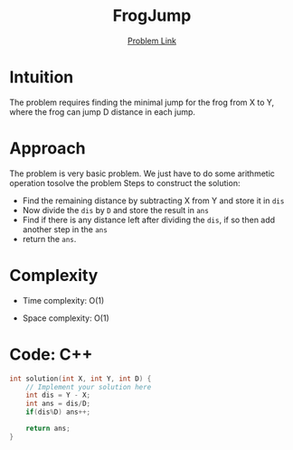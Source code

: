 <h1 align="center">FrogJump</h1>
<p align="center">
<a href="https://app.codility.com/programmers/lessons/3-time_complexity/frog_jmp/">Problem Link</a>
</p>

# Intuition

<!-- Describe your first thoughts on how to solve this problem. -->

The problem requires finding the minimal jump for the frog from X to Y, where the frog can jump D distance in each jump.

# Approach

<!-- Describe your approach to solving the problem. -->

The problem is very basic problem. We just have to do some arithmetic operation tosolve the problem Steps to construct the solution:

- Find the remaining distance by subtracting X from Y and store it in `dis`
- Now divide the `dis` by `D` and store the result in `ans`
- Find if there is any distance left after dividing the `dis`, if so then add another step in the `ans`
- return the `ans`.

# Complexity

- Time complexity: O(1)
<!-- Add your time complexity here, e.g. $$O(n)$$ -->

- Space complexity: O(1)
<!-- Add your space complexity here, e.g. $$O(n)$$ -->

# Code: C++

```C++
int solution(int X, int Y, int D) {
    // Implement your solution here
    int dis = Y - X;
    int ans = dis/D;
    if(dis%D) ans++;

    return ans;
}
```
